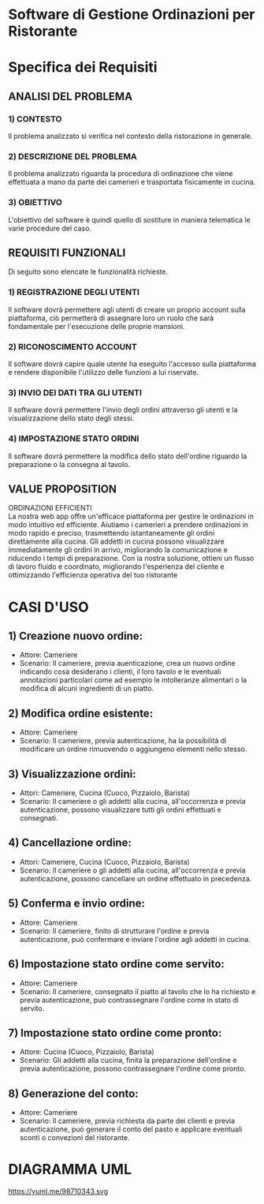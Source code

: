 # Software di Gestione Ordinazioni per Ristorante

# Specifica dei Requisiti
## ANALISI DEL PROBLEMA
### 1) CONTESTO
   Il problema analizzato si verifica nel contesto della ristorazione in generale.
### 2) DESCRIZIONE DEL PROBLEMA
   Il problema analizzato riguarda la procedura di ordinazione che viene effettuata a mano da parte dei camerieri e trasportata fisicamente in cucina.
### 3) OBIETTIVO
   L'obiettivo del software è quindi quello di sostiture in maniera telematica le varie procedure del caso.

## REQUISITI FUNZIONALI

Di seguito sono elencate le funzionalità richieste.
### 1) REGISTRAZIONE DEGLI UTENTI
   Il software dovrà permettere agli utenti di creare un proprio account sulla piattaforma, ciò permetterà di assegnare loro un ruolo che sarà fondamentale per l'esecuzione 
   delle proprie mansioni.
### 2) RICONOSCIMENTO ACCOUNT
   Il software dovrà capire quale utente ha eseguito l'accesso sulla piattaforma e rendere disponibile l'utilizzo delle funzioni a lui riservate.
### 3) INVIO DEI DATI TRA GLI UTENTI
   Il software dovrà permettere l'invio degli ordini attraverso gli utenti e la visualizzazione dello stato degli stessi.
### 4) IMPOSTAZIONE STATO ORDINI
   Il software dovrà permettere la modifica dello stato dell'ordine riguardo la preparazione o la consegna al tavolo.

   ## VALUE PROPOSITION
   ORDINAZIONI EFFICIENTI <br>
   La nostra web app offre un'efficace piattaforma per gestire le ordinazioni in modo intuitivo ed efficiente. Aiutiamo i camerieri a prendere ordinazioni in modo rapido e preciso, trasmettendo istantaneamente gli ordini direttamente alla cucina. Gli addetti in cucina possono visualizzare immediatamente gli ordini in arrivo, migliorando la comunicazione e riducendo i tempi di preparazione. Con la nostra soluzione, ottieni un flusso di lavoro fluido e coordinato, migliorando l'esperienza del cliente e ottimizzando l'efficienza operativa del tuo ristorante

# CASI D'USO

## 1) Creazione nuovo ordine:
* Attore: Cameriere
* Scenario: Il cameriere, previa auenticazione, crea un nuovo ordine indicando cosa desiderano i clienti, il loro tavolo e le eventuali annotazioni particolari come ad esempio le intolleranze alimentari o la modifica di alcuni ingredienti di un piatto.

## 2) Modifica ordine esistente:
* Attore: Cameriere
* Scenario: Il cameriere, previa autenticazione, ha la possibilità di modificare un ordine rimuovendo o aggiungeno elementi nello stesso.

## 3) Visualizzazione ordini:
* Attori: Cameriere, Cucina (Cuoco, Pizzaiolo, Barista)
* Scenario: Il cameriere o gli addetti alla cucina, all'occorrenza e previa autenticazione, possono visualizzare tutti gli ordini effettuati e consegnati.

## 4) Cancellazione ordine:
* Attori: Cameriere, Cucina (Cuoco, Pizzaiolo, Barista)
* Scenario: Il cameriere o gli addetti alla cucina, all'occorrenza e previa autenticazione, possono cancellare un ordine effettuato in precedenza.

## 5) Conferma e invio ordine:
* Attore: Cameriere
* Scenario: Il cameriere, finito di strutturare l'ordine e previa autenticazione, può confermare e inviare l'ordine agli addetti in cucina.

## 6) Impostazione stato ordine come servito:
* Attore: Cameriere
* Scenario: Il cameriere, consegnato il piatto al tavolo che lo ha richiesto e previa autenticazione, può contrassegnare l'ordine come in stato di servito.

## 7) Impostazione stato ordine come pronto:
* Attore: Cucina (Cuoco, Pizzaiolo, Barista)
* Scenario: Gli addetti alla cucina, finita la preparazione dell'ordine e previa autenticazione, possono contrassegnare l'ordine come pronto.

## 8) Generazione del conto:
* Attore: Cameriere
* Scenario: Il cameriere, previa richiesta da parte dei clienti e previa autenticazione, può generare il conto del pasto e applicare eventuali sconti o convezioni del ristorante.

# DIAGRAMMA UML
https://yuml.me/98710343.svg

